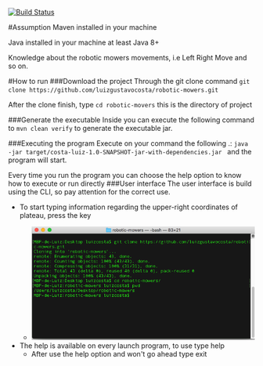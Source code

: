 [![Build Status](https://travis-ci.org/luizgustavocosta/robotic-mowers.svg?branch=master)](https://travis-ci.org/luizgustavocosta/robotic-mowers)

#Assumption
Maven installed in your machine

Java installed in your machine at least Java 8+

Knowledge about the robotic mowers movements, i.e Left Right Move and so on. 

#How to run
###Download the project 
Through the git clone  command ``git clone https://github.com/luizgustavocosta/robotic-mowers.git``

After the clone finish, type ```cd robotic-movers``` this is the directory of project

###Generate the executable
Inside you can execute the following command to ```mvn clean verify``` to generate the executable jar.

###Executing the program
Execute on your command the following .: ``java -jar target/costa-luiz-1.0-SNAPSHOT-jar-with-dependencies.jar `` and the program will start.

Every time you run the program you can choose the help option to know how to execute or run directly
###User interface
The user interface is build using the CLI, so pay attention for the correct use.
 * To start typing information regarding the upper-right coordinates of plateau, press the <ENTER> key
    * ![Test Image 1](imgs/clone.png)
 * The help is available on every launch program, to use type help
    * After use the help option and won't go ahead type exit


